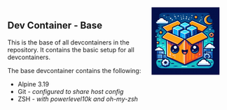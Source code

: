 <div style="display: flex">
<div style="flex: 2; padding: 10px">
    <h2>Dev Container - Base</h2>
    <p>
        This is the base of all devcontainers in the repository. It contains the basic setup for all devcontainers.
    </p>
    <p>
        The base devcontainer contains the following:
    </p>
    <ul>
        <li>Alpine 3.19</li>
        <li>Git - <i>configured to share host config</i></li>
        <li>ZSH - <i>with powerlevel10k and oh-my-zsh</i></li>
    </ul>
</div>
<div style="flex: 1; padding: 10px">
    <img src="./assets/logo.jpeg"/>
</div>
</div>

